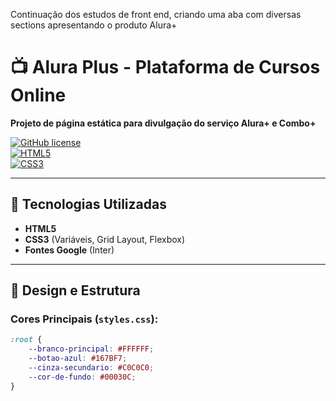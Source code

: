 Continuação dos estudos de front end, criando uma aba com diversas sections apresentando o produto Alura+
# 📺 Alura Plus - Plataforma de Cursos Online  

**Projeto de página estática para divulgação do serviço Alura+ e Combo+**  

[![GitHub license](https://img.shields.io/badge/license-MIT-blue)](LICENSE)  
[![HTML5](https://img.shields.io/badge/HTML5-E34F26?logo=html5)](https://developer.mozilla.org/pt-BR/docs/Web/HTML)  
[![CSS3](https://img.shields.io/badge/CSS3-1572B6?logo=css3)](https://developer.mozilla.org/pt-BR/docs/Web/CSS)  

---

## 🚀 Tecnologias Utilizadas  
- **HTML5**  
- **CSS3** (Variáveis, Grid Layout, Flexbox)  
- **Fontes Google** (Inter)  

---

## 🎨 Design e Estrutura  
### Cores Principais (`styles.css`):  
```css  
:root {  
    --branco-principal: #FFFFFF;  
    --botao-azul: #167BF7;  
    --cinza-secundario: #C0C0C0;  
    --cor-de-fundo: #00030C;  
}  
